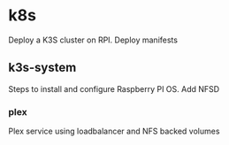 # k8s

Deploy a K3S cluster on RPI. Deploy manifests

## k3s-system
Steps to install and configure Raspberry PI OS. Add NFSD

### plex
Plex service using loadbalancer and NFS backed volumes



